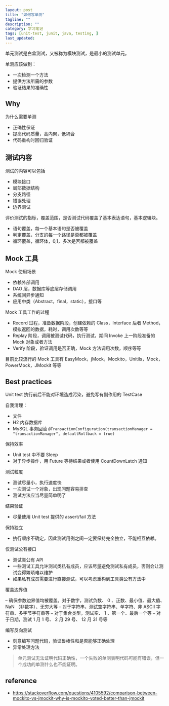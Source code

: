 ```yaml
---
layout: post
title: "如何写单测"
tagline: ""
description: ""
category: 学习笔记
tags: [unit-test, junit, java, testing, ]
last_updated:
---
```


单元测试是白盒测试，又被称为模块测试，是最小的测试单元。

单测应该做到：

- 一次检测一个方法
- 提供方法所需的参数
- 验证结果的准确性

## Why
为什么需要单测

- 正确性保证
- 提高代码质量，高内聚，低耦合
- 代码重构时回归验证

## 测试内容
测试的内容可以包括

- 模块接口
- 局部数据结构
- 分支路径
- 错误处理
- 边界测试

评价测试的指标，覆盖范围，是否测试代码覆盖了基本表达语句，基本逻辑块。

- 语句覆盖，每一个基本语句是否被覆盖
- 判定覆盖，分支的每一个路径是否都被覆盖
- 循环覆盖，循环体，0,1，多次是否都被覆盖

## Mock 工具
Mock 使用场景

- 依赖外部调用
- DAO 层，数据库等底层存储调用
- 系统间异步通知
- 应用中类（Abstract，final，static），接口等

Mock 工具工作的过程

- Record 过程，准备数据阶段，创建依赖的 Class，Interface 后者 Method，模拟返回的数据，耗时，调用次数等等
- Replay 阶段，调用被测试代码，执行测试，期间 Invoke 上一阶段准备的 Mock 对象或者方法
- Verify 阶段，验证调用是否正确，Mock 方法调用次数，顺序等等

目前比较流行的 Mock 工具有 EasyMock，jMock，Mockito，Unitils，Mock，PowerMock，JMockit 等等

## Best practices

Unit test 执行前后不能对环境造成污染，避免写有副作用的 TestCase

自我清理：

- 文件
- H2 内存数据库
- MySQL 事务回滚 `@TransactionConfiguration(transactionManager = "transactionManager", defaultRollback = true)`

保持效率

- Unit test 中不要 Sleep
- 对于异步操作，用 Future 等待结果或者使用 CountDownLatch 通知

测试粒度

- 测试尽量小，执行速度快
- 一次测试一个对象，出现问题容易排查
- 测试方法应当尽量简单明了

结果验证

- 尽量使用 Unit test 提供的 assert/fail 方法

保持独立

- 执行顺序不确定，因此测试用例之间一定要保持完全独立，不能相互依赖。

仅测试公有接口

- 测试类公有 API
- 一些测试工具允许测试类私有成员，应该尽量避免测试私有成员，否则会让测试变得繁琐难以维护
- 如果私有成员需要进行直接测试，可以考虑重构到工具类公有方法中

覆盖边界值

– 确保参数边界值均被覆盖。对于数字，测试负数、 0 、正数、最小值、最大值、 NaN （非数字）、无穷大等
– 对于字符串，测试空字符串、单字符、非 ASCII 字符串、多字节字符串等
– 对于集合类型，测试空、 1 、第一个、最后一个等
– 对于日期，测试 1 月 1 号、 2 月 29 号、 12 月 31 号等

编写反向测试

- 刻意编写问题代码，验证鲁棒性和是否能够正确处理
- 异常处理方法

> 单元测试无法证明代码正确性，一个失败的单测表明代码可能有错误，但一个成功的单测什么也不能证明。

## reference

- <https://stackoverflow.com/questions/4105592/comparison-between-mockito-vs-jmockit-why-is-mockito-voted-better-than-jmockit>
